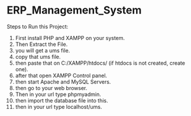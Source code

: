 # ERP_Management_System

Steps to Run this Project:

1. First install PHP and XAMPP on your system.
2. Then Extract the File.
3. you will get a ums file.
4. copy that ums file.
5. then paste that on C:/XAMPP/htdocs/ (if htdocs is not created, create one).
6. after that open XAMPP Control panel.
7. then start Apache and MySQL Servers.
8. then go to your web browser.
9. Then in your url type phpmyadmin.
10. then import the database file into this.
11. then in your url type localhost/ums.
